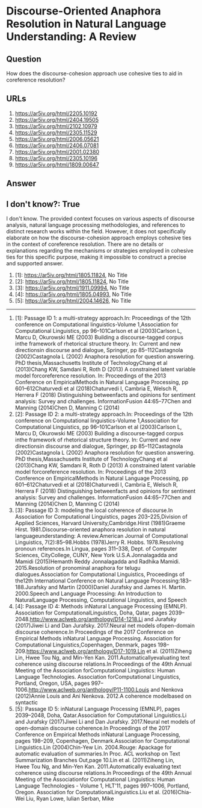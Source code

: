 # Discourse-Oriented Anaphora Resolution in Natural Language Understanding: A Review

## Question

How does the discourse-cohesion approach use cohesive ties to aid in coreference resolution?

## URLs

1. https://ar5iv.org/html/2205.10192
2. https://ar5iv.org/html/2404.19505
3. https://ar5iv.org/html/2102.10979
4. https://ar5iv.org/html/2305.11529
5. https://ar5iv.org/html/2006.05621
6. https://ar5iv.org/html/2406.07081
7. https://ar5iv.org/html/2001.02380
8. https://ar5iv.org/html/2305.10196
9. https://ar5iv.org/html/1809.00647

## Answer

## I don't know?: True

I don't know. The provided context focuses on various aspects of discourse analysis, natural language processing methodologies, and references to distinct research works within the field. However, it does not specifically elaborate on how the discourse-cohesion approach employs cohesive ties in the context of coreference resolution. There are no details or explanations regarding the mechanisms or strategies employed in cohesive ties for this specific purpose, making it impossible to construct a precise and supported answer.

1. [1]:  https://ar5iv.org/html/1805.11824, No Title
2. [2]:  https://ar5iv.org/html/1805.11824, No Title
3. [3]:  https://ar5iv.org/html/1911.09994, No Title
4. [4]:  https://ar5iv.org/html/1805.04993, No Title
5. [5]:  https://ar5iv.org/html/2004.14626, No Title
---
1. [1]:  Passage ID 1: a multi-strategy approach.In: Proceedings of the 12th conference on Computational linguistics-Volume 1,Association for Computational Linguistics, pp 96–101Carlson et al (2003)Carlson L, Marcu D, Okurowski ME (2003) Building a discourse-tagged corpus inthe framework of rhetorical structure theory. In: Current and new directionsin discourse and dialogue, Springer, pp 85–112Castagnola (2002)Castagnola L (2002) Anaphora resolution for question answering. PhD thesis,Massachusetts Institute of TechnologyChang et al (2013)Chang KW, Samdani R, Roth D (2013) A constrained latent variable model forcoreference resolution. In: Proceedings of the 2013 Conference on EmpiricalMethods in Natural Language Processing, pp 601–612Chaturvedi et al (2018)Chaturvedi I, Cambria E, Welsch R, Herrera F (2018) Distinguishing betweenfacts and opinions for sentiment analysis: Survey and challenges. InformationFusion 44:65–77Chen and Manning (2014)Chen D, Manning C (2014)
2. [2]:  Passage ID 2: a multi-strategy approach.In: Proceedings of the 12th conference on Computational linguistics-Volume 1,Association for Computational Linguistics, pp 96–101Carlson et al (2003)Carlson L, Marcu D, Okurowski ME (2003) Building a discourse-tagged corpus inthe framework of rhetorical structure theory. In: Current and new directionsin discourse and dialogue, Springer, pp 85–112Castagnola (2002)Castagnola L (2002) Anaphora resolution for question answering. PhD thesis,Massachusetts Institute of TechnologyChang et al (2013)Chang KW, Samdani R, Roth D (2013) A constrained latent variable model forcoreference resolution. In: Proceedings of the 2013 Conference on EmpiricalMethods in Natural Language Processing, pp 601–612Chaturvedi et al (2018)Chaturvedi I, Cambria E, Welsch R, Herrera F (2018) Distinguishing betweenfacts and opinions for sentiment analysis: Survey and challenges. InformationFusion 44:65–77Chen and Manning (2014)Chen D, Manning C (2014)
3. [3]:  Passage ID 3: modeling the local coherence of discourse.In Association for Computational Linguistics, pages 203–225,Division of Applied Sciences, Harvard University,Cambridge.Hirst (1981)Graeme Hirst. 1981.Discourse-oriented anaphora resolution in natural languageunderstanding: A review.American Journal of Computational Linguistics, 7(2):85–98.Hobbs (1978)Jerry R. Hobbs. 1978.Resolving pronoun references.In Lingua, pages 311–338, Dept. of Computer Sciences, CityCollege, CUNY, New York U.S.A.Jonnalagadda and Mamidi (2015)Hemanth Reddy Jonnalagadda and Radhika Mamidi. 2015.Resolution of pronominal anaphora for telugu dialogues.Association for Computational Linguistics, Proceedings of the12th International Conference on Natural Language Processing:183–188.Jurafsky and Martin (2000)Daniel Jurafsky and James H. Martin. 2000.Speech and Language Processing: An Introduction to NaturalLanguage Processing, Computational Linguistics, and Speech
4. [4]:  Passage ID 4: Methods inNatural Language Processing (EMNLP). Association for ComputationalLinguistics, Doha, Qatar, pages 2039–2048.http://www.aclweb.org/anthology/D14-1218.Li and Jurafsky (2017)Jiwei Li and Dan Jurafsky. 2017.Neural net models ofopen-domain discourse coherence.In Proceedings of the 2017 Conference on Empirical Methods inNatural Language Processing. Association for Computational Linguistics,Copenhagen, Denmark, pages 198–209.https://www.aclweb.org/anthology/D17-1019.Lin et al. (2011)Ziheng Lin, Hwee Tou Ng, and Min-Yen Kan. 2011.Automaticallyevaluating text coherence using discourse relations.In Proceedings of the 49th Annual Meeting of the Association forComputational Linguistics: Human Language Technologies. Association forComputational Linguistics, Portland, Oregon, USA, pages 997–1006.http://www.aclweb.org/anthology/P11-1100.Louis and Nenkova (2012)Annie Louis and Ani Nenkova. 2012.A coherence modelbased on syntactic
5. [5]:  Passage ID 5: inNatural Language Processing (EMNLP), pages 2039–2048, Doha, Qatar.Association for Computational Linguistics.Li and Jurafsky (2017)Jiwei Li and Dan Jurafsky. 2017.Neural net models of open-domain discourse coherence.In Proceedings of the 2017 Conference on Empirical Methods inNatural Language Processing, pages 198–209, Copenhagen, Denmark.Association for Computational Linguistics.Lin (2004)Chin-Yew Lin. 2004.Rouge: Apackage for automatic evaluation of summaries.In Proc. ACL workshop on Text Summarization Branches Out,page 10.Lin et al. (2011)Ziheng Lin, Hwee Tou Ng, and Min-Yen Kan. 2011.Automatically evaluating text coherence using discourse relations.In Proceedings of the 49th Annual Meeting of the Associationfor Computational Linguistics: Human Language Technologies - Volume 1, HLT’11, pages 997–1006, Portland, Oregon. Association for ComputationalLinguistics.Liu et al. (2016)Chia-Wei Liu, Ryan Lowe, Iulian Serban, Mike